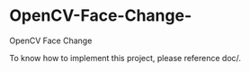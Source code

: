 # OpenCV-Face-Change-
OpenCV Face Change 

To know how to implement this project, please reference doc/.
